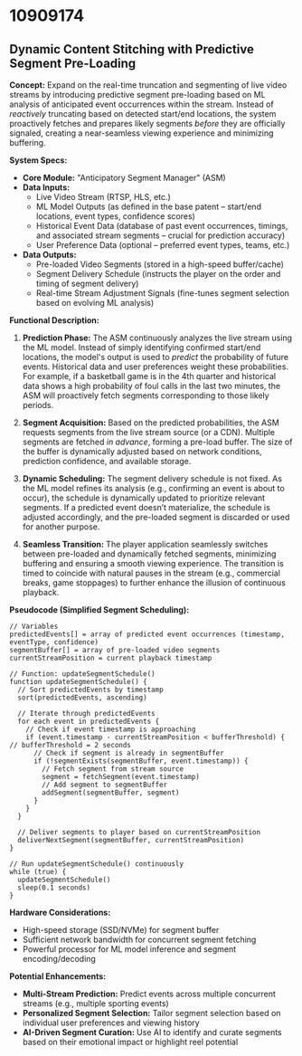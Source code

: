 # 10909174

## Dynamic Content Stitching with Predictive Segment Pre-Loading

**Concept:** Expand on the real-time truncation and segmenting of live video streams by introducing predictive segment pre-loading based on ML analysis of anticipated event occurrences within the stream.  Instead of *reactively* truncating based on detected start/end locations, the system proactively fetches and prepares likely segments *before* they are officially signaled, creating a near-seamless viewing experience and minimizing buffering.

**System Specs:**

*   **Core Module:**  "Anticipatory Segment Manager" (ASM)
*   **Data Inputs:**
    *   Live Video Stream (RTSP, HLS, etc.)
    *   ML Model Outputs (as defined in the base patent – start/end locations, event types, confidence scores)
    *   Historical Event Data (database of past event occurrences, timings, and associated stream segments – crucial for prediction accuracy)
    *   User Preference Data (optional – preferred event types, teams, etc.)
*   **Data Outputs:**
    *   Pre-loaded Video Segments (stored in a high-speed buffer/cache)
    *   Segment Delivery Schedule (instructs the player on the order and timing of segment delivery)
    *   Real-time Stream Adjustment Signals (fine-tunes segment selection based on evolving ML analysis)

**Functional Description:**

1.  **Prediction Phase:** The ASM continuously analyzes the live stream using the ML model.  Instead of simply identifying confirmed start/end locations, the model's output is used to *predict* the probability of future events.  Historical data and user preferences weight these probabilities. For example, if a basketball game is in the 4th quarter and historical data shows a high probability of foul calls in the last two minutes, the ASM will proactively fetch segments corresponding to those likely periods.

2.  **Segment Acquisition:** Based on the predicted probabilities, the ASM requests segments from the live stream source (or a CDN).  Multiple segments are fetched *in advance*, forming a pre-load buffer. The size of the buffer is dynamically adjusted based on network conditions, prediction confidence, and available storage.

3.  **Dynamic Scheduling:** The segment delivery schedule is not fixed. As the ML model refines its analysis (e.g., confirming an event is about to occur), the schedule is dynamically updated to prioritize relevant segments.  If a predicted event doesn’t materialize, the schedule is adjusted accordingly, and the pre-loaded segment is discarded or used for another purpose.

4.  **Seamless Transition:** The player application seamlessly switches between pre-loaded and dynamically fetched segments, minimizing buffering and ensuring a smooth viewing experience.  The transition is timed to coincide with natural pauses in the stream (e.g., commercial breaks, game stoppages) to further enhance the illusion of continuous playback.

**Pseudocode (Simplified Segment Scheduling):**

```
// Variables
predictedEvents[] = array of predicted event occurrences (timestamp, eventType, confidence)
segmentBuffer[] = array of pre-loaded video segments
currentStreamPosition = current playback timestamp

// Function: updateSegmentSchedule()
function updateSegmentSchedule() {
  // Sort predictedEvents by timestamp
  sort(predictedEvents, ascending)

  // Iterate through predictedEvents
  for each event in predictedEvents {
    // Check if event timestamp is approaching
    if (event.timestamp - currentStreamPosition < bufferThreshold) { // bufferThreshold = 2 seconds
      // Check if segment is already in segmentBuffer
      if (!segmentExists(segmentBuffer, event.timestamp)) {
        // Fetch segment from stream source
        segment = fetchSegment(event.timestamp)
        // Add segment to segmentBuffer
        addSegment(segmentBuffer, segment)
      }
    }
  }

  // Deliver segments to player based on currentStreamPosition
  deliverNextSegment(segmentBuffer, currentStreamPosition)
}

// Run updateSegmentSchedule() continuously
while (true) {
  updateSegmentSchedule()
  sleep(0.1 seconds)
}
```

**Hardware Considerations:**

*   High-speed storage (SSD/NVMe) for segment buffer
*   Sufficient network bandwidth for concurrent segment fetching
*   Powerful processor for ML model inference and segment encoding/decoding

**Potential Enhancements:**

*   **Multi-Stream Prediction:** Predict events across multiple concurrent streams (e.g., multiple sporting events)
*   **Personalized Segment Selection:** Tailor segment selection based on individual user preferences and viewing history
*   **AI-Driven Segment Curation:** Use AI to identify and curate segments based on their emotional impact or highlight reel potential